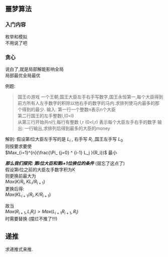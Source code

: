 ## 噩梦算法
### 入门内容
枚举和模拟  
不用说了吧  
### 贪心
说白了,就是局部解能影响全局  
局部最优全局最优   

例题:  
> 国王の游戏
> 一个王朝,国王大臣左手右手写数字,国王永恒第一,每个大臣得到前方所有人左手数字的积除以他右手的数字的马内.求排列使马内最多的那个得到的最少.
> 输入:
>   第一行一个整数n表示n个大臣  
>   第二行国王的左手整数l,(0<l)  
>   从第三行开始共n行,每行有整数 l,r (0<l,r) 表示每个大臣左手右手的数字
> 输出:
>   一行输出,求排列后得到最多的大臣的money

解剖:
假设第i位大臣左手写的是 $L_i$ , 右手写 $R_i$ ,国王左手写 $L_0$  
则按要求要使  
$Max_{i=1}^{n}(\frac{\Pi_ {j=0} ^ {i-1} L_j }{R_i})$ 最小  

***那么我们探究: 第i位大臣和第i+1位换位的条件*** (叕忘了这点了)  
假设第i位之前的大臣左手数字积为K  
则更换前最大为   
$Max(K / R_i , K  L_i / R_{i+1} )$  
更换后得:    
$Max(K L_{i+1} / R_i , K / R_{i+1} )$  

故当  
$Max(R_{i+1} , L_i R_i ) > Max(L_{i+1} R_{i+1} , R_i )$  
时需要替换
(摆烂不推了!!!)  

## 递推
求递推式来推.  


